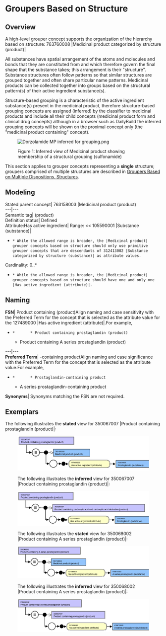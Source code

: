 # Groupers Based on Structure

## Overview

A high-level grouper concept supports the organization of the hierarchy based on structure: 763760008 |Medicinal product categorized by structure (product)| 

All substances have spatial arrangement of the atoms and molecules and bonds that they are constituted from and which therefore govern the final shape that the substance takes; this arrangement is their "structure". Substance structures often follow patterns so that similar structures are grouped together and often share particular name patterns. Medicinal products can be collected together into groups based on the structural pattern(s) of their active ingredient substance(s).

Structure-based grouping is a characteristic of the active ingredient substance(s) present in the medicinal product, therefore structure-based grouping concepts are assigned (inferred) by the classifier to medicinal products and include all their child concepts (medicinal product form and clinical drug concepts) although in a browser such as DailyBuild the inferred grouping concepts will be shown on the proximal concept only (the "medicinal product containing" concept).

<figure><img src="attachments/293568800/293568801.png" alt="Dorzolamide MP inferred for grouping.png" title=""><figcaption><p>Figure 1: Inferred view of Medicinal product showing membership of a structural grouping (sulfonamide)</p></figcaption></figure>

  

This section applies to grouper concepts representing a **single** structure; groupers comprised of multiple structures are described in [Groupers Based on Multiple Dispositions, Structures](174691077.html).

## Modeling

Stated parent concept| 763158003 |Medicinal product (product)  
---|---  
Semantic tag| (product)  
Definition status| Defined  
Attribute:Has active ingredient| Range: << 105590001 |Substance (substance)|

  *     * While the allowed range is broader, the |Medicinal product| grouper concepts based on structure should only use primitive grouper concepts that are descendants of 312413002 |Substance categorized by structure (substance)| as attribute values.  

Cardinality: 0..*

  *     * While the allowed range is broader, the |Medicinal product| grouper concepts based on structure should have one and only one |Has active ingredient (attribute)|.

  
  
## Naming

**FSN**|  Product containing <active ingredient> (product)Align naming and case sensitivity with the Preferred Term for the concept that is selected as the attribute value for the 127489000 |Has active ingredient (attribute)|.For example,

  *     *       * Product containing prostaglandin (product)
      * Product containing A series prostaglandin (product)

  
---|---  
**Preferred Term**|  <Active ingredient>-containing productAlign naming and case significance with the Preferred Term for the concept that is selected as the attribute value.For example,

  *     *       * Prostaglandin-containing product
      * A series prostaglandin-containing product

  
**Synonyms**|  Synonyms matching the FSN are not required.  
  
## Exemplars

The following illustrates the **stated** view for 350067007 |Product containing prostaglandin (product)|:

<figure><img src="images/174691047.png" alt="" title=""><figcaption><p>The following illustrates the <strong>inferred</strong> view for 350067007 |Product containing prostaglandin (product)|:</p></figcaption></figure>

  

<figure><img src="images/174691046.png" alt="" title=""><figcaption><p>The following illustrates the <strong>stated</strong> view for 350068002 |Product containing A series prostaglandin (product)|:</p></figcaption></figure>

  

<figure><img src="images/174691045.png" alt="" title=""><figcaption><p>The following illustrates the <strong>inferred</strong> view for 350068002 |Product containing A series prostaglandin (product)|:</p></figcaption></figure>

  

<figure><img src="images/174691044.png" alt="" title=""></figure>

  


